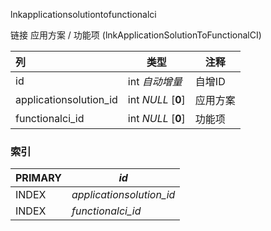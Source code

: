 lnkapplicationsolutiontofunctionalci

链接 应用方案 / 功能项 (lnkApplicationSolutionToFunctionalCI)



| 列                     | 类型               | 注释     |
| :--------------------- | ------------------ | -------- |
| id                     | int *自动增量*     | 自增ID   |
| applicationsolution_id | int *NULL* [**0**] | 应用方案 |
| functionalci_id        | int *NULL* [**0**] | 功能项   |

### 索引

| PRIMARY | *id*                     |
| :------ | ------------------------ |
| INDEX   | *applicationsolution_id* |
| INDEX   | *functionalci_id*        |